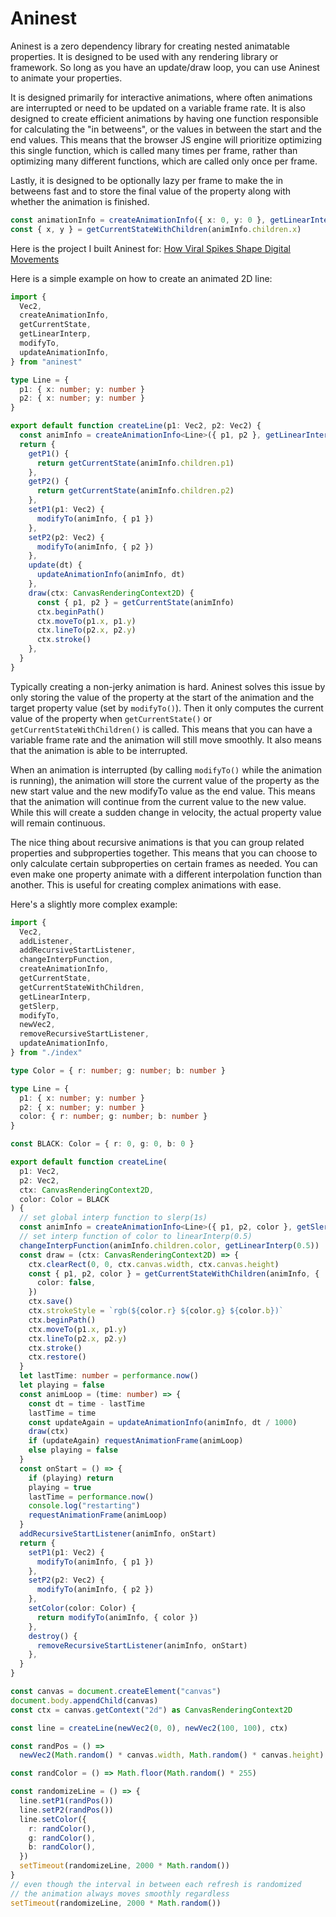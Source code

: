 # Aninest

Aninest is a zero dependency library for creating nested animatable properties. It is designed to be used with any rendering library or framework. So long as you have an update/draw loop, you can use Aninest to animate your properties.

It is designed primarily for interactive animations, where often animations are interrupted or need to be updated on a variable frame rate. It is also designed to create efficient animations by having one function responsible for calculating the "in betweens", or the values in between the start and the end values. This means
that the browser JS engine will prioritize optimizing this single function, which is called many times per frame, rather than optimizing many different functions, which are called only once per frame.

Lastly, it is designed to be optionally lazy per frame to make the in betweens fast and to store the final value of the property along with whether the animation is finished.

```ts
const animationInfo = createAnimationInfo({ x: 0, y: 0 }, getLinearInterp(1))
const { x, y } = getCurrentStateWithChildren(animInfo.children.x)
```

Here is the project I built Aninest for: [
How Viral Spikes Shape Digital Movements
](https://zphrs.github.io/humn-55-final/)

Here is a simple example on how to create an animated 2D line:

```ts
import {
  Vec2,
  createAnimationInfo,
  getCurrentState,
  getLinearInterp,
  modifyTo,
  updateAnimationInfo,
} from "aninest"

type Line = {
  p1: { x: number; y: number }
  p2: { x: number; y: number }
}

export default function createLine(p1: Vec2, p2: Vec2) {
  const animInfo = createAnimationInfo<Line>({ p1, p2 }, getLinearInterp(0.5))
  return {
    getP1() {
      return getCurrentState(animInfo.children.p1)
    },
    getP2() {
      return getCurrentState(animInfo.children.p2)
    },
    setP1(p1: Vec2) {
      modifyTo(animInfo, { p1 })
    },
    setP2(p2: Vec2) {
      modifyTo(animInfo, { p2 })
    },
    update(dt) {
      updateAnimationInfo(animInfo, dt)
    },
    draw(ctx: CanvasRenderingContext2D) {
      const { p1, p2 } = getCurrentState(animInfo)
      ctx.beginPath()
      ctx.moveTo(p1.x, p1.y)
      ctx.lineTo(p2.x, p2.y)
      ctx.stroke()
    },
  }
}
```

Typically creating a non-jerky animation is hard. Aninest solves this issue by
only storing the value of the property at the start of the animation and the target property value (set by `modifyTo()`). Then it only computes the current value of the property when `getCurrentState()` or `getCurrentStateWithChildren()` is called. This means that you can have a variable frame rate and the animation will still move smoothly. It also means that the animation is able to be interrupted.

When an animation is interrupted (by calling `modifyTo()` while the animation is running), the animation will store the current value of the property as the new start value and the new modifyTo value as the end value. This means that the animation will continue from the current value to the new value. While this will
create a sudden change in velocity, the actual property value will remain continuous.

The nice thing about recursive animations is that you can group related properties and subproperties together. This means that you can choose to only calculate certain subproperties on certain frames as needed. You can even make one property animate with a different interpolation function than another. This is useful for creating complex animations with ease.

Here's a slightly more complex example:

```ts
import {
  Vec2,
  addListener,
  addRecursiveStartListener,
  changeInterpFunction,
  createAnimationInfo,
  getCurrentState,
  getCurrentStateWithChildren,
  getLinearInterp,
  getSlerp,
  modifyTo,
  newVec2,
  removeRecursiveStartListener,
  updateAnimationInfo,
} from "./index"

type Color = { r: number; g: number; b: number }

type Line = {
  p1: { x: number; y: number }
  p2: { x: number; y: number }
  color: { r: number; g: number; b: number }
}

const BLACK: Color = { r: 0, g: 0, b: 0 }

export default function createLine(
  p1: Vec2,
  p2: Vec2,
  ctx: CanvasRenderingContext2D,
  color: Color = BLACK
) {
  // set global interp function to slerp(1s)
  const animInfo = createAnimationInfo<Line>({ p1, p2, color }, getSlerp(1))
  // set interp function of color to linearInterp(0.5)
  changeInterpFunction(animInfo.children.color, getLinearInterp(0.5))
  const draw = (ctx: CanvasRenderingContext2D) => {
    ctx.clearRect(0, 0, ctx.canvas.width, ctx.canvas.height)
    const { p1, p2, color } = getCurrentStateWithChildren(animInfo, {
      color: false,
    })
    ctx.save()
    ctx.strokeStyle = `rgb(${color.r} ${color.g} ${color.b})`
    ctx.beginPath()
    ctx.moveTo(p1.x, p1.y)
    ctx.lineTo(p2.x, p2.y)
    ctx.stroke()
    ctx.restore()
  }
  let lastTime: number = performance.now()
  let playing = false
  const animLoop = (time: number) => {
    const dt = time - lastTime
    lastTime = time
    const updateAgain = updateAnimationInfo(animInfo, dt / 1000)
    draw(ctx)
    if (updateAgain) requestAnimationFrame(animLoop)
    else playing = false
  }
  const onStart = () => {
    if (playing) return
    playing = true
    lastTime = performance.now()
    console.log("restarting")
    requestAnimationFrame(animLoop)
  }
  addRecursiveStartListener(animInfo, onStart)
  return {
    setP1(p1: Vec2) {
      modifyTo(animInfo, { p1 })
    },
    setP2(p2: Vec2) {
      modifyTo(animInfo, { p2 })
    },
    setColor(color: Color) {
      return modifyTo(animInfo, { color })
    },
    destroy() {
      removeRecursiveStartListener(animInfo, onStart)
    },
  }
}

const canvas = document.createElement("canvas")
document.body.appendChild(canvas)
const ctx = canvas.getContext("2d") as CanvasRenderingContext2D

const line = createLine(newVec2(0, 0), newVec2(100, 100), ctx)

const randPos = () =>
  newVec2(Math.random() * canvas.width, Math.random() * canvas.height)

const randColor = () => Math.floor(Math.random() * 255)

const randomizeLine = () => {
  line.setP1(randPos())
  line.setP2(randPos())
  line.setColor({
    r: randColor(),
    g: randColor(),
    b: randColor(),
  })
  setTimeout(randomizeLine, 2000 * Math.random())
}
// even though the interval in between each refresh is randomized
// the animation always moves smoothly regardless
setTimeout(randomizeLine, 2000 * Math.random())
```
